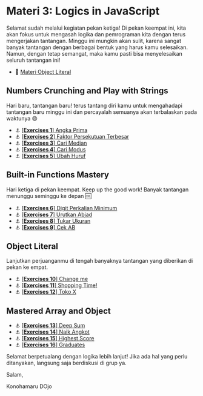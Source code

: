 # Materi 3: Logics in JavaScript

Selamat sudah melalui kegiatan pekan ketiga! Di pekan keempat ini, kita akan fokus untuk mengasah logika dan pemrograman kita dengan terus mengerjakan tantangan. Minggu ini mungkin akan sulit, karena sangat banyak tantangan dengan berbagai bentuk yang harus kamu selesaikan. Namun, dengan tetap semangat, maka kamu pasti bisa menyelesaikan seluruh tantangan ini!


- :notebook_with_decorative_cover:
[Materi Object Literal](/modules/js-object-literal.md)

## Numbers Crunching and Play with Strings
Hari baru, tantangan baru! terus tantang diri kamu untuk mengahadapi tantangan baru minggu ini dan percayalah semuanya akan terbalaskan pada waktunya :smile:

- :anchor:
[[**Exercises 1**] Angka Prima](/modules/challenge-angka-prima.md)
- :anchor:
[[**Exercises 2**] Faktor Persekutuan Terbesar](/modules/challenge-faktor-persekutuan-terbesar.md)
- :anchor:
[[**Exercises 3**] Cari Median](/modules/challenge-cari-median.md)
- :anchor:
[[**Exercises 4**] Cari Modus](/modules/challenge-cari-modus.md)
- :anchor:
[[**Exercises 5**] Ubah Huruf](/modules/challenge-ubah-huruf.md)

## Built-in Functions Mastery
Hari ketiga di pekan keempat. Keep up the good work! Banyak tantangan menunggu seminggu ke depan :cool:

- :anchor:
[[**Exercises 6**] Digit Perkalian Minimum](/modules/challenge-digit-perkalian-minimum.md)
- :anchor:
[[**Exercises 7**] Urutkan Abjad](/modules/challenge-urutkan-abjad.md)
- :anchor:
[[**Exercises 8**] Tukar Ukuran](/modules/challenge-tukar-besar-kecil.md)
- :anchor:
[[**Exercises 9**] Cek AB](/modules/challenge-cek-ab.md)

## Object Literal
Lanjutkan perjuanganmu di tengah banyaknya tantangan yang diberikan di pekan ke empat.
- :anchor:
[[**Exercises 10**] Change me](modules/challenge-object-literal.md)
- :anchor:
[[**Exercises 11**] Shopping Time!](modules/challenge-shopping-time.md)
- :anchor:
[[**Exercises 12**] Toko X](modules/challenge-toko-x.md)


## Mastered Array and Object
- :anchor: [[**Exercises 13**] Deep Sum](modules/challenge-deep-sum.md)
- :anchor: [[**Exercises 14**] Naik Angkot](modules/challenge-naik-angkot.md)
- :anchor: [[**Exercises 15**] Highest Score](modules/challenge-highest-score.md)
- :anchor: [[**Exercises 16**] Graduates](modules/challenge-graduates.md)

Selamat berpetualang dengan logika lebih lanjut! Jika ada hal yang perlu ditanyakan, langsung saja berdiskusi di grup ya.

Salam,

Konohamaru DOjo
